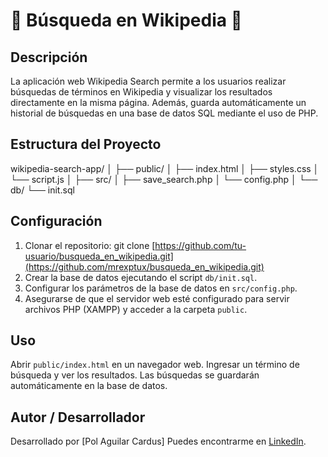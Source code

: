 # 📖 Búsqueda en Wikipedia 📖

## Descripción

La aplicación web Wikipedia Search permite a los usuarios realizar búsquedas de términos en Wikipedia y visualizar los resultados directamente en la misma página. Además, guarda automáticamente un historial de búsquedas en una base de datos SQL mediante el uso de PHP.

## Estructura del Proyecto


wikipedia-search-app/
│
├── public/
│   ├── index.html
│   ├── styles.css
│   └── script.js
│
├── src/
│   ├── save_search.php
│   └── config.php
│
└── db/
    └── init.sql



## Configuración

1. Clonar el repositorio: git clone [https://github.com/tu-usuario/busqueda_en_wikipedia.git](https://github.com/mrexptux/busqueda_en_wikipedia.git)  
2. Crear la base de datos ejecutando el script `db/init.sql`. 
3. Configurar los parámetros de la base de datos en `src/config.php`.
4. Asegurarse de que el servidor web esté configurado para servir archivos PHP (XAMPP) y acceder a la carpeta `public`.

## Uso

Abrir `public/index.html` en un navegador web. Ingresar un término de búsqueda y ver los resultados. Las búsquedas se guardarán automáticamente en la base de datos.


## Autor / Desarrollador

Desarrollado por [Pol Aguilar Cardus] Puedes encontrarme en [LinkedIn](https://www.linkedin.com/in/pol-aguilar-cardús-2930388b).




